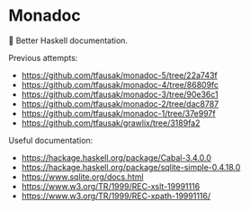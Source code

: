 # Monadoc

:bookmark: Better Haskell documentation.

Previous attempts:

- https://github.com/tfausak/monadoc-5/tree/22a743f
- https://github.com/tfausak/monadoc-4/tree/86809fc
- https://github.com/tfausak/monadoc-3/tree/90e36c1
- https://github.com/tfausak/monadoc-2/tree/dac8787
- https://github.com/tfausak/monadoc-1/tree/37e997f
- https://github.com/tfausak/grawlix/tree/3189fa2

Useful documentation:

- https://hackage.haskell.org/package/Cabal-3.4.0.0
- https://hackage.haskell.org/package/sqlite-simple-0.4.18.0
- https://www.sqlite.org/docs.html
- https://www.w3.org/TR/1999/REC-xslt-19991116
- https://www.w3.org/TR/1999/REC-xpath-19991116/
